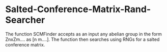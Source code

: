 # Salted-Conference-Matrix-Rand-Searcher

The function SCMFinder accepts as an input any abelian group in the form ZnxZm.... as [n m....].  The function then searches using RNGs for a salted conference matrix.
